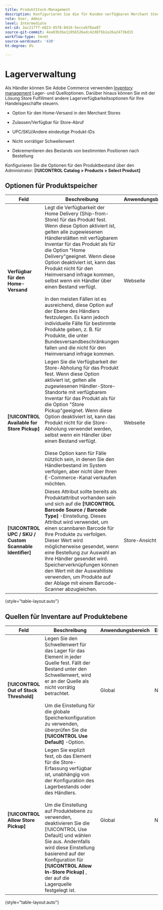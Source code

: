 ```yaml
---
title: ProduktStock-Management
description: Konfigurieren Sie die für Kunden verfügbaren Merchant Stock Messaging und Funktionen.
role: User, Admin
level: Intermediate
exl-id: 3ac217f7-e823-4578-8416-5ecceb76aa87
source-git-commit: 4ea03b3be11056526adc42d875b1e26a24736d15
workflow-type: tm+mt
source-wordcount: '430'
ht-degree: 0%

---
```


# Lagerverwaltung

Als Händler können Sie Adobe Commerce verwenden [Inventory management](https://docs.magento.com/user-guide/catalog/inventory-management.html) Lager- und Quelloptionen. Darüber hinaus können Sie mit der Lösung Store Fulfillment andere Lagerverfügbarkeitsoptionen für Ihre Handelsgeschäfte steuern.

- Option für den Home-Versand in den Merchant Stores

- Zulassen/Verfügbar für Store-Abruf

- UPC/SKU/Andere eindeutige Produkt-IDs

- Nicht vorrätiger Schwellenwert

- Dekrementieren des Bestands von bestimmten Positionen nach Bestellung

Konfigurieren Sie die Optionen für den Produktbestand über den Administrator: **[!UICONTROL Catalog > Products > Select Product]**

## **Optionen für Produktspeicher**

| **Feld** | **Beschreibung** | **Anwendungsbereich** | **Erforderlich** |
|----------------------------------------------------------|---------------------------------------------------------------------------------------------------------------------------------------------------------------------------------------------------------------------------------------------------------------------------------------------------------------------------------------------------------------------------------------------------------------------------------------------------------------------------------------------------------------------------------------------------------------------------------------------------|------------|--------------|
| **Verfügbar für den Home-Versand** | Legt die Verfügbarkeit der Home Delivery (Ship-from-Store) für das Produkt fest. Wenn diese Option aktiviert ist, gelten alle zugewiesenen Händlerstätten mit verfügbarem Inventar für das Produkt als für die Option &quot;Home Delivery&quot;geeignet. Wenn diese Option deaktiviert ist, kann das Produkt nicht für den Heimversand infrage kommen, selbst wenn ein Händler über einen Bestand verfügt.</br></br>In den meisten Fällen ist es ausreichend, diese Option auf der Ebene des Händlers festzulegen. Es kann jedoch individuelle Fälle für bestimmte Produkte geben, z. B. für Produkte, die unter Bundesversandbeschränkungen fallen und die nicht für den Heimversand infrage kommen. | Webseite | Nein |
| **[!UICONTROL Available for Store Pickup]** | Legen Sie die Verfügbarkeit der Store-Abholung für das Produkt fest. Wenn diese Option aktiviert ist, gelten alle zugewiesenen Händler-Store-Standorte mit verfügbarem Inventar für das Produkt als für die Option &quot;Store Pickup&quot;geeignet. Wenn diese Option deaktiviert ist, kann das Produkt nicht für die Store-Abholung verwendet werden, selbst wenn ein Händler über einen Bestand verfügt.</br></br>Diese Option kann für Fälle nützlich sein, in denen Sie den Händlerbestand im System verfolgen, aber nicht über Ihren E-Commerce-Kanal verkaufen möchten. | Webseite | Nein |
| **[!UICONTROL UPC / SKU / Custom Scannable Identifier]** | Dieses Attribut sollte bereits als Produktattribut vorhanden sein und sich auf die **[!UICONTROL Barcode Source / Barcode Type]** -Einstellung. Dieses Attribut wird verwendet, um einen scannbaren Barcode für Ihre Produkte zu verfolgen. Dieser Wert wird möglicherweise gesendet, wenn eine Bestellung zur Auswahl an Ihre Händler gesendet wird. Speicherverknüpfungen können den Wert mit der Auswahlliste verwenden, um Produkte auf der Ablage mit einem Barcode-Scanner abzugleichen. | Store-Ansicht | Nein |

{style=&quot;table-layout:auto&quot;}

## Quellen für Inventare auf Produktebene

| **Feld** | **Beschreibung** | **Anwendungsbereich** | **Erforderlich** |
|-----------------------------------------|------------------------------------------------------------------------------------------------------------------------------------------------------------------------------------------------------------------------------------------------------------------------------------------------------------------------------------------------------------------------------------------------------|-----------|--------------|
| **[!UICONTROL Out of Stock Threshold]** | Legen Sie den Schwellenwert für das Lager für das Element in jeder Quelle fest. Fällt der Bestand unter den Schwellenwert, wird er an der Quelle als nicht vorrätig betrachtet.</br></br>Um die Einstellung für die globale Speicherkonfiguration zu verwenden, überprüfen Sie die **[!UICONTROL Use Default]** -Option. | Global | Nein |
| **[!UICONTROL Allow Store Pickup]** | Legen Sie explizit fest, ob das Element für die Store-Erfassung verfügbar ist, unabhängig von der Konfiguration des Lagerbestands oder des Händlers.</br></br> Um die Einstellung auf Produktebene zu verwenden, deaktivieren Sie die [!UICONTROL Use Default] und wählen Sie aus. Andernfalls wird diese Einstellung basierend auf der Konfiguration für **[!UICONTROL Allow In-Store Pickup]** , der auf die Lagerquelle festgelegt ist. | Global | Nein |

{style=&quot;table-layout:auto&quot;}

